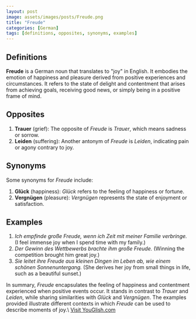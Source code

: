 ```yaml
---
layout: post
image: assets/images/posts/Freude.png
title: "Freude"
categories: [German]
tags: [definitions, opposites, synonyms, examples]
---
```


## Definitions

**Freude** is a German noun that translates to "joy" in English. It embodies the emotion of happiness and pleasure derived from positive experiences and circumstances. It refers to the state of delight and contentment that arises from achieving goals, receiving good news, or simply being in a positive frame of mind. 

## Opposites

1. **Trauer** (grief): The opposite of *Freude* is *Trauer*, which means sadness or sorrow.
2. **Leiden** (suffering): Another antonym of *Freude* is *Leiden*, indicating pain or agony contrary to joy.

## Synonyms

Some synonyms for *Freude* include:

1. **Glück** (happiness): *Glück* refers to the feeling of happiness or fortune.
2. **Vergnügen** (pleasure): *Vergnügen* represents the state of enjoyment or satisfaction.

## Examples

1. *Ich empfinde große Freude, wenn ich Zeit mit meiner Familie verbringe.* (I feel immense joy when I spend time with my family.)
2. *Der Gewinn des Wettbewerbs brachte ihm große Freude.* (Winning the competition brought him great joy.)
3. *Sie leitet ihre Freude aus kleinen Dingen im Leben ab, wie einem schönen Sonnenuntergang.* (She derives her joy from small things in life, such as a beautiful sunset.)

In summary, *Freude* encapsulates the feeling of happiness and contentment experienced when positive events occur. It stands in contrast to *Trauer* and *Leiden*, while sharing similarities with *Glück* and *Vergnügen*. The examples provided illustrate different contexts in which *Freude* can be used to describe moments of joy.\ <a id="yg-widget-0" class="youglish-widget" data-query="Freude" data-lang="german" data-components="8412" data-auto-start="0" data-bkg-color="theme_light" data-title="How%20to%20pronounce%20Freude%20in%20German"  rel="nofollow" href="https://youglish.com">Visit YouGlish.com</a><script async src="https://youglish.com/public/emb/widget.js" charset="utf-8"></script>